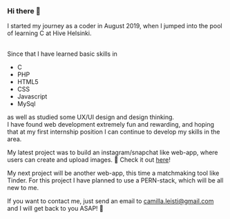 ### Hi there 👋

I started my journey as a coder in August 2019, when I jumped into the pool of learning C at Hive Helsinki.<br><br>

Since that I have learned basic skills in
- C
- PHP
- HTML5
- CSS
- Javascript
- MySql

as well as studied some UX/UI design and design thinking.<br>
I have found web development extremely fun and rewarding, and hoping that at my first internship position I can continue to develop my skills in the area.

My latest project was to build an instagram/snapchat like web-app, where users can create and upload images. :camera_flash: Check it out [here](https://github.com/cleisti/camigru)!

My next project will be another web-app, this time a matchmaking tool like Tinder. For this project I have planned to use a PERN-stack, which will be all new to me.

If you want to contact me, just send an email to camilla.leisti@gmail.com and I will get back to you ASAP! 🐯

<!--
**cleisti/cleisti** is a ✨ _special_ ✨ repository because its `README.md` (this file) appears on your GitHub profile.

Here are some ideas to get you started:

- 🔭 I’m currently working on ...
- 🌱 I’m currently learning ...
- 👯 I’m looking to collaborate on ...
- 🤔 I’m looking for help with ...
- 💬 Ask me about ...
- 📫 How to reach me: ...
- 😄 Pronouns: ...
- ⚡ Fun fact: ...
-->
